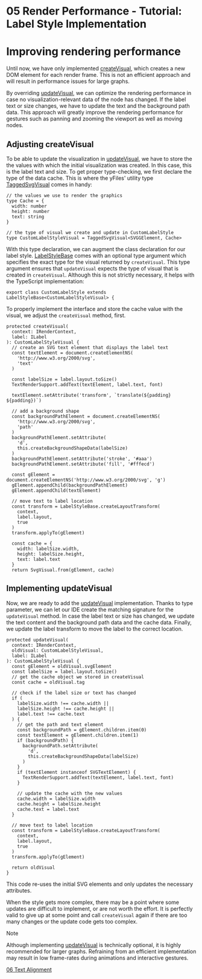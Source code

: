 <!--
 //////////////////////////////////////////////////////////////////////////////
 // @license
 // This file is part of yFiles for HTML 2.6.
 // Use is subject to license terms.
 //
 // Copyright (c) 2000-2024 by yWorks GmbH, Vor dem Kreuzberg 28,
 // 72070 Tuebingen, Germany. All rights reserved.
 //
 //////////////////////////////////////////////////////////////////////////////
-->
# 05 Render Performance - Tutorial: Label Style Implementation

# Improving rendering performance

Until now, we have only implemented [createVisual](https://docs.yworks.com/yfileshtml/#/api/LabelStyleBase#LabelStyleBase-method-createVisual), which creates a new DOM element for each render frame. This is not an efficient approach and will result in performance issues for large graphs.

By overriding [updateVisual](https://docs.yworks.com/yfileshtml/#/api/LabelStyleBase#LabelStyleBase-method-updateVisual), we can optimize the rendering performance in case no visualization-relevant data of the node has changed. If the label text or size changes, we have to update the text and the background path data. This approach will greatly improve the rendering performance for gestures such as panning and zooming the viewport as well as moving nodes.

## Adjusting createVisual

To be able to update the visualization in [updateVisual](https://docs.yworks.com/yfileshtml/#/api/LabelStyleBase#LabelStyleBase-method-updateVisual), we have to store the the values with which the initial visualization was created. In this case, this is the label text and size. To get proper type-checking, we first declare the type of the data cache. This is where the yFiles' utility type [TaggedSvgVisual](https://docs.yworks.com/yfileshtml/#/api/TaggedSvgVisual) comes in handy:

```
// the values we use to render the graphics
type Cache = {
  width: number
  height: number
  text: string
}

// the type of visual we create and update in CustomLabelStyle
type CustomLabelStyleVisual = TaggedSvgVisual<SVGGElement, Cache>
```

With this type declaration, we can augment the class declaration for our label style. [LabelStyleBase](https://docs.yworks.com/yfileshtml/#/api/LabelStyleBase) comes with an optional type argument which specifies the exact type for the visual returned by `createVisual`. This type argument ensures that `updateVisual` expects the type of visual that is created in `createVisual`. Although this is not strictly necessary, it helps with the TypeScript implementation:

```
export class CustomLabelStyle extends LabelStyleBase<CustomLabelStyleVisual> {
```

To properly implement the interface and store the cache value with the visual, we adjust the `createVisual` method, first.

```
protected createVisual(
  context: IRenderContext,
  label: ILabel
): CustomLabelStyleVisual {
  // create an SVG text element that displays the label text
  const textElement = document.createElementNS(
    'http://www.w3.org/2000/svg',
    'text'
  )

  const labelSize = label.layout.toSize()
  TextRenderSupport.addText(textElement, label.text, font)

  textElement.setAttribute('transform', `translate(${padding} ${padding})`)

  // add a background shape
  const backgroundPathElement = document.createElementNS(
    'http://www.w3.org/2000/svg',
    'path'
  )
  backgroundPathElement.setAttribute(
    'd',
    this.createBackgroundShapeData(labelSize)
  )
  backgroundPathElement.setAttribute('stroke', '#aaa')
  backgroundPathElement.setAttribute('fill', '#fffecd')

  const gElement = document.createElementNS('http://www.w3.org/2000/svg', 'g')
  gElement.appendChild(backgroundPathElement)
  gElement.appendChild(textElement)

  // move text to label location
  const transform = LabelStyleBase.createLayoutTransform(
    context,
    label.layout,
    true
  )
  transform.applyTo(gElement)

  const cache = {
    width: labelSize.width,
    height: labelSize.height,
    text: label.text
  }
  return SvgVisual.from(gElement, cache)
```

## Implementing updateVisual

Now, we are ready to add the [updateVisual](https://docs.yworks.com/yfileshtml/#/api/LabelStyleBase#LabelStyleBase-method-updateVisual) implementation. Thanks to type parameter, we can let our IDE create the matching signature for the `updateVisual` method. In case the label text or size has changed, we update the text content and the background path data and the cache data. Finally, we update the label transform to move the label to the correct location.

```
protected updateVisual(
  context: IRenderContext,
  oldVisual: CustomLabelStyleVisual,
  label: ILabel
): CustomLabelStyleVisual {
  const gElement = oldVisual.svgElement
  const labelSize = label.layout.toSize()
  // get the cache object we stored in createVisual
  const cache = oldVisual.tag

  // check if the label size or text has changed
  if (
    labelSize.width !== cache.width ||
    labelSize.height !== cache.height ||
    label.text !== cache.text
  ) {
    // get the path and text element
    const backgroundPath = gElement.children.item(0)
    const textElement = gElement.children.item(1)
    if (backgroundPath) {
      backgroundPath.setAttribute(
        'd',
        this.createBackgroundShapeData(labelSize)
      )
    }
    if (textElement instanceof SVGTextElement) {
      TextRenderSupport.addText(textElement, label.text, font)
    }

    // update the cache with the new values
    cache.width = labelSize.width
    cache.height = labelSize.height
    cache.text = label.text
  }

  // move text to label location
  const transform = LabelStyleBase.createLayoutTransform(
    context,
    label.layout,
    true
  )
  transform.applyTo(gElement)

  return oldVisual
}
```

This code re-uses the initial SVG elements and only updates the necessary attributes.

When the style gets more complex, there may be a point where some updates are difficult to implement, or are not worth the effort. It is perfectly valid to give up at some point and call `createVisual` again if there are too many changes or the update code gets too complex.

Note

Although implementing [updateVisual](https://docs.yworks.com/yfileshtml/#/api/LabelStyleBase#LabelStyleBase-method-updateVisual) is technically optional, it is highly recommended for larger graphs. Refraining from an efficient implementation may result in low frame-rates during animations and interactive gestures.

[06 Text Alignment](../../tutorial-style-implementation-label/06-text-alignment/)
